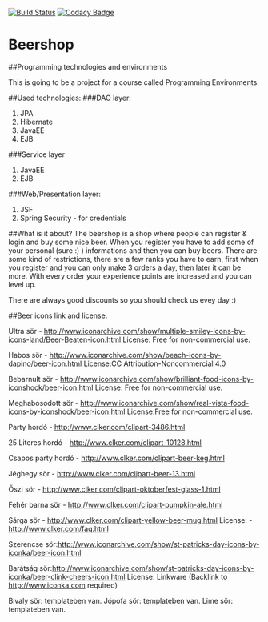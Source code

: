 [![Build Status](https://travis-ci.org/Holi60k/Beershop.svg?branch=master)](https://travis-ci.org/Holi60k/Beershop)
[![Codacy Badge](https://api.codacy.com/project/badge/grade/7d87cbfeb50f4dfdb2589ad9c9f9d31a)](https://www.codacy.com)


# Beershop
##Programming technologies and environments

This is going to be a project for a course called Programming Environments.

##Used technologies:
###DAO layer:
1. JPA
  1. Hibernate
2. JavaEE
  1. EJB

###Service layer
1. JavaEE
  1. EJB

###Web/Presentation layer:
1. JSF 
2. Spring Security - for credentials

##What is it about?
The beershop is a shop where people can register & login and buy some nice beer.
When you register you have to add some of your personal (sure :) ) informations and then you can buy beers.
There are some kind of restrictions, there are a few ranks you have to earn,
first when you register and you can only make 3 orders a day, then later it can be more.
With every order your experience points are increased and you can level up.

There are always good discounts so you should check us evey day :)

##Beer icons link and license:

Ultra sör - http://www.iconarchive.com/show/multiple-smiley-icons-by-icons-land/Beer-Beaten-icon.html
	License: Free for non-commercial use.

Habos sör - http://www.iconarchive.com/show/beach-icons-by-dapino/beer-icon.html
	License:CC Attribution-Noncommercial 4.0

Bebarnult sör - http://www.iconarchive.com/show/brilliant-food-icons-by-iconshock/beer-icon.html
	License: Free for non-commercial use.

Meghabosodott sör - http://www.iconarchive.com/show/real-vista-food-icons-by-iconshock/beer-icon.html
	License:Free for non-commercial use.

Party hordó - http://www.clker.com/clipart-3486.html

25 Literes hordó - http://www.clker.com/clipart-10128.html

Csapos party hordó - http://www.clker.com/clipart-beer-keg.html

Jéghegy sör - http://www.clker.com/clipart-beer-13.html

Őszi sör - http://www.clker.com/clipart-oktoberfest-glass-1.html

Fehér barna sör - http://www.clker.com/clipart-pumpkin-ale.html

Sárga sör - http://www.clker.com/clipart-yellow-beer-mug.html
	License: - http://www.clker.com/faq.html

Szerencse sör:http://www.iconarchive.com/show/st-patricks-day-icons-by-iconka/beer-icon.html

Barátság sör:http://www.iconarchive.com/show/st-patricks-day-icons-by-iconka/beer-clink-cheers-icon.html
	License: Linkware (Backlink to http://www.iconka.com required)

Bivaly sör: templateben van.
Jópofa sör: templateben van.
Lime sör: templateben van.


